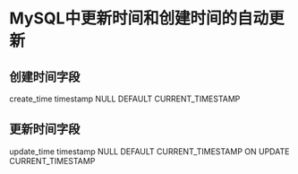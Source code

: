 # MySQL中更新时间和创建时间的自动更新

## 创建时间字段
create_time timestamp NULL DEFAULT CURRENT_TIMESTAMP

## 更新时间字段
update_time timestamp NULL DEFAULT CURRENT_TIMESTAMP ON UPDATE CURRENT_TIMESTAMP